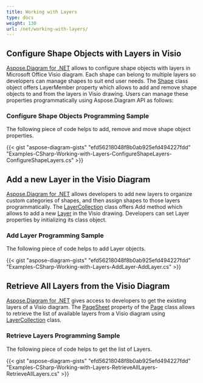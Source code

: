 ```yaml
---
title: Working with Layers
type: docs
weight: 130
url: /net/working-with-layers/
---
```


## **Configure Shape Objects with Layers in Visio**
[Aspose.Diagram for .NET](https://products.aspose.com/diagram/net) allows to configure shape objects with layers in Microsoft Office Visio diagram. Each shape can belong to multiple layers so developers can manage shapes to suit end user needs. The [Shape](http://www.aspose.com/api/net/diagram/aspose.diagram/shape) class object offers LayerMember property which allows to add and remove shape objects to and from the layers in Visio drawing. Users can manage these properties programmatically using Aspose.Diagram API as follows:
### **Configure Shape Objects Programming Sample**
The following piece of code helps to add, remove and move shape object properties.

{{< gist "aspose-diagram-gists" "efd56218048f8b0ab925efd494227fdd" "Examples-CSharp-Working-with-Layers-ConfigureShapeLayers-ConfigureShapeLayers.cs" >}}
## **Add a new Layer in the Visio Diagram**
[Aspose.Diagram for .NET](https://products.aspose.com/diagram/net) allows developers to add new layers to organize custom categories of shapes, and then assign shapes to those layers programmatically. The [LayerCollection](http://www.aspose.com/api/net/diagram/aspose.diagram/layercollection) class offers Add method which allows to add a new [Layer](http://www.aspose.com/api/net/diagram/aspose.diagram/layer) in the Visio drawing. Developers can set Layer properties by initializing its class object.
### **Add Layer Programming Sample**
The following piece of code helps to add Layer objects.

{{< gist "aspose-diagram-gists" "efd56218048f8b0ab925efd494227fdd" "Examples-CSharp-Working-with-Layers-AddLayer-AddLayer.cs" >}}
## **Retrieve All Layers from the Visio Diagram**
[Aspose.Diagram for .NET](https://products.aspose.com/diagram/net) gives access to developers to get the existing layers of a Visio diagram. The [PageSheet](http://www.aspose.com/api/net/diagram/aspose.diagram/pagesheet) property of the [Page](http://www.aspose.com/api/net/diagram/aspose.diagram/page) class allows to retrieve the list of available layers from a Visio diagram using [LayerCollection](http://www.aspose.com/api/net/diagram/aspose.diagram/layercollection) class.
### **Retrieve Layers Programming Sample**
The following piece of code helps to get the list of Layers.

{{< gist "aspose-diagram-gists" "efd56218048f8b0ab925efd494227fdd" "Examples-CSharp-Working-with-Layers-RetrieveAllLayers-RetrieveAllLayers.cs" >}}
